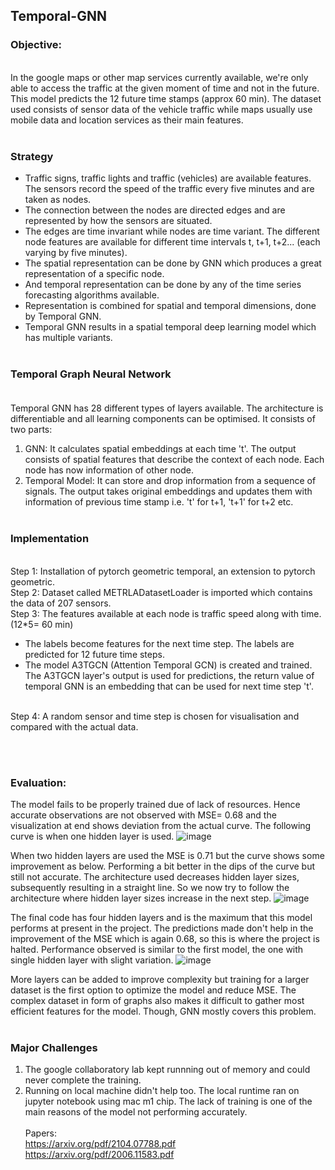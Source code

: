 ## Temporal-GNN <br>

### Objective:
<br> In the google maps or other map services currently available, we're only able to access the traffic at the given moment of time and not in the future. This model predicts the 12 future time stamps (approx 60 min). The dataset used consists of sensor data of the vehicle traffic while maps usually use mobile data and location services as their main features.
<br> <br>

### Strategy
* Traffic signs, traffic lights and traffic (vehicles) are available features. The sensors record the speed of the traffic every five minutes and are taken as nodes.
* The connection between the nodes are directed edges and are represented by how the sensors are situated.
* The edges are time invariant while nodes are time variant. The different node features are available for different time intervals t, t+1, t+2... (each varying by five minutes).
* The spatial representation can be done by GNN which produces a great representation of a specific node.
* And temporal representation can be done by any of the time series forecasting algorithms available.
* Representation is combined for spatial and temporal dimensions, done by Temporal GNN.
* Temporal GNN results in a spatial temporal deep learning model which has multiple variants.
<br> <br>

### Temporal Graph Neural Network <br> <br>
Temporal GNN has 28 different types of layers available. The architecture is differentiable and all learning components can be optimised. It consists of two parts:
1. GNN: It calculates spatial embeddings at each time 't'. The output consists of spatial features that describe the context of each node. Each node has now information of other node.
2. Temporal Model: It can store and drop information from a sequence of signals. The output takes original embeddings and updates them with information of previous time stamp i.e. 't' for t+1, 't+1' for t+2 etc. <br> <br>

### Implementation
<br> Step 1: Installation of pytorch geometric temporal, an extension to pytorch geometric.
<br> Step 2: Dataset called METRLADatasetLoader is imported which contains the data of 207 sensors.
<br> Step 3: The features available at each node is traffic speed along with time. (12*5= 60 min)
* The labels become features for the next time step. The labels are predicted for 12 future time steps.
* The model A3TGCN (Attention Temporal GCN) is created and trained. The A3TGCN layer's output is used for predictions, the return value of temporal GNN is an embedding that can be used for next time step 't'.
<br>
Step 4: A random sensor and time step is chosen for visualisation and compared with the actual data.

<br> <br>
### Evaluation: 
The model fails to be properly trained due of lack of resources. Hence accurate observations are not observed with MSE= 0.68 and the visualization at end shows deviation from the actual curve. The following curve is when one hidden layer is used.
![image](https://github.com/kirtiitt/Temporal-GNN/assets/137528591/daf62cf7-c0d0-4b6f-856b-6b503f671ea8)

When two hidden layers are used the MSE is 0.71 but the curve shows some improvement as below. Performing a bit better in the dips of the curve but still not accurate. The architecture used decreases hidden layer sizes, subsequently resulting in a straight line. So we now try to follow the architecture where hidden layer sizes increase in the next step.
![image](https://github.com/kirtiitt/Temporal-GNN/assets/137528591/18cc24e2-c6e7-4b1d-92ae-3df8f9a8e878)

The final code has four hidden layers and is the maximum that this model performs at present in the project. The predictions made don't help in the improvement of the MSE which is again 0.68, so this is where the project is halted. Performance observed is similar to the first model, the one with single hidden layer with slight variation.
![image](https://github.com/kirtiitt/Temporal-GNN/assets/137528591/28beb64c-8719-4870-bbac-481a47c4cd78)



More layers can be added to improve complexity but training for a larger dataset is the first option to optimize the model and reduce MSE. 
The complex dataset in form of graphs also makes it difficult to gather most efficient features for the model. Though, GNN mostly covers this problem.
<br> <br>

### Major Challenges
1. The google collaboratory lab kept runnning out of memory and could never complete the training.
2. Running on local machine didn't help too. The local runtime ran on jupyter notebook using mac m1 chip. The lack of training is one of the main reasons of the model not performing accurately.
<br> <br>
Papers: <br>
https://arxiv.org/pdf/2104.07788.pdf <br>
https://arxiv.org/pdf/2006.11583.pdf
